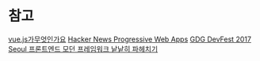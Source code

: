 
# 참고
[vue.js가무엇인가요](https://kr.vuejs.org/v2/guide/)
[Hacker News Progressive Web Apps](https://blog.hnpwa.com/hacker-news-progressive-web-apps-2d8cbf7bc077)
[GDG DevFest 2017 Seoul 프론트엔드 모던 프레임워크 낱낱히 파헤치기](https://www.slideshare.net/KennethCeyer/gdg-devfest-2017-seoul-82177288)
